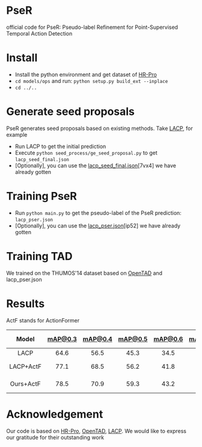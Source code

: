 # PseR
official code for PseR: Pseudo-label Refinement for Point-Supervised Temporal Action Detection

# Install

- Install the python environment and get dataset of [HR-Pro](https://github.com/pipixin321/HR-Pro)
- `cd models/ops` and run: `python setup.py build_ext --inplace`
- `cd ../..`

# Generate seed proposals

PseR generates seed proposals based on existing methods. Take [LACP](https://github.com/Pilhyeon/Learning-Action-Completeness-from-Points), for example

- Run LACP to get the initial prediction
- Execute `python seed_process/ge_seed_proposal.py` to get `lacp_seed_final.json`
- [Optionally], you can use the [lacp_seed_final.json](https://www.alipan.com/s/MKxZBUcxNnF)[7vx4] we have already gotten

# Training PseR

- Run `python main.py` to get the pseudo-label of the PseR prediction: `lacp_pser.json`
- [Optionally], you can use the [lacp_pser.json](https://www.alipan.com/s/4WcAfX8z2QB)[ip52] we have already gotten

# Training TAD

We trained on the THUMOS'14 dataset based on [OpenTAD](https://github.com/sming256/OpenTAD) and lacp_pser.json

# Results

ActF stands for ActionFormer

| Model | mAP@0.3 | mAP@0.4 | mAP@0.5 | mAP@0.6 | mAP@0.7 | ave. mAP |         Config          |                                                                                          Download                                                                                          |
| :------: | :-----: | :-----: | :-----: | :-----: | :-----: | :------: | :---------------------: | :----------------------------------------------------------------------------------------------------------------------------------------------------------------------------------------: |
| LACP  |  64.6  |  56.5  |  45.3  |  34.5  |  21.8  |  44.5   | | |
| LACP+ActF  |  77.1  |  68.5  |  56.2  |  41.8  |  23.3  |  53.4   | [config](opentad_dir/thumos_actf_i3d_lacp_pse/gpu1_id0/thumos_i3d_lacp_pse.py) | [log](https://www.alipan.com/s/HyMx892CZME)[k7b4] \| [model](https://www.alipan.com/t/TYHJ4IqT5mKcswgKTa1u) |
| Ours+ActF |  78.5  |  70.9  |  59.3  |  43.2  |  26.2  |  55.6   | [config](opentad_dir/thumos_actf_i3d_lacp_pser/gpu1_id0/thumos_i3d_lacp_pser.py) | [log](https://www.alipan.com/s/dV1hVGHeKxu)[a67a] \| [model](https://www.alipan.com/t/K7Kg6ycOardTm8h9YmI5) |

# Acknowledgement
Our code is based on [HR-Pro](https://github.com/pipixin321/HR-Pro), [OpenTAD](https://github.com/sming256/OpenTAD), [LACP](https://github.com/Pilhyeon/Learning-Action-Completeness-from-Points). We would like to express our gratitude for their outstanding work
